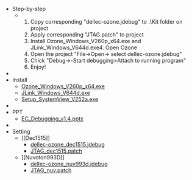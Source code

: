 - Step-by-step
	- 1. Copy corresponding "dellec-ozone.jdebug" to .\Kit folder on project
	  2. Apply corresponding "JTAG.patch" to project
	  3. Install Ozone_Windows_V260p_x64.exe and JLink_Windows_V644d.exe4. Open Ozone
	  4. Open the project "File->Open-> select dellec-ozone.jdebug"
	  5. Chick "Debug->-Start debugging>Attach to running program"
	  6. Enjoy!
-
- Install
	- [Ozone_Windows_V260p_x64.exe](../assets/Ozone_Windows_V260p_x64_1661772187417_0.exe)
	- [JLink_Windows_V644d.exe](../assets/JLink_Windows_V644d_1661772179352_0.exe)
	- [Setup_SystemView_V252a.exe](../assets/Setup_SystemView_V252a_1661773178259_0.exe)
-
- PPT
	- [EC_Debugging_v1.4.pptx](../assets/EC_Debugging_v1.4_1661773193544_0.pptx)
-
- Setting
	- [[Dec1515]]
		- [dellec-ozone_dec1515.jdebug](../assets/dellec-ozone_dec1515_1661772586938_0.jdebug)
		- [JTAG_dec1515.patch](../assets/JTAG_dec1515_1661771758479_0.patch)
	- [[Nuvoton993D]]
		- [dellec-ozone_nuv993d.jdebug](../assets/dellec-ozone_nuv993d_1661772149158_0.jdebug)
		- [JTAG_nuv.patch](../assets/JTAG_nuv_1661771684211_0.patch)